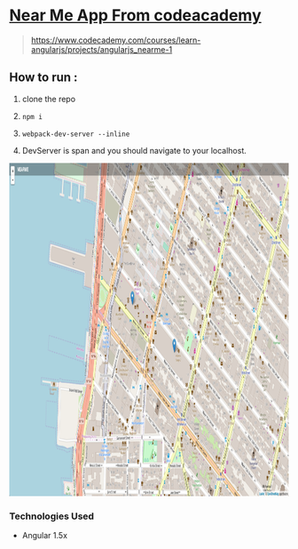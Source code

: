 # [Near Me App From codeacademy]('https://www.codecademy.com/courses/learn-angularjs/projects/angularjs_nearme-1')

> https://www.codecademy.com/courses/learn-angularjs/projects/angularjs_nearme-1

## How to run :

1.  clone the repo
2.  `npm i`
3.  `webpack-dev-server --inline`

4.  DevServer is span and you should navigate to your localhost.

<img src="./documentation/img/near-me-app.png" width="100%" height="600px">

### Technologies Used

- Angular 1.5x
